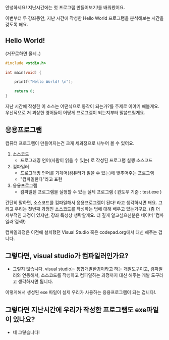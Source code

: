 안녕하세요! 지난시간에는 첫 프로그램 만들어보기!를 배워봤어요.

이번부터 두 강좌동안, 지난 시간에 작성한 Hello World 프로그램을 분석해보는 시간을 갖도록 해요.


## Hello World!

(거꾸로하면 올레..)

```C
#include <stdio.h> 
 
int main(void) {
    
    printf("Hello World! \n");
 
    return 0;
}
```

지난 시간에 작성한 이 소스는 어떤식으로 동작이 되는가?를 주제로 이야기 해볼게요.
우선적으로 저 괴상한 영어들이 어떻게 프로그램이 되는지부터 말씀드릴게요.


## 응용프로그램
컴퓨터 프로그램이 만들어지는건 크게 세과정으로 나누어 볼 수 있어요.

1. 소스코드
    - 프로그래밍 언어(사람이 읽을 수 있는) 로 작성된 프로그램 실행 소스코드
2. 컴파일러
    - 프로그래밍 언어를 기계어(컴퓨터가 읽을 수 있는)에 맞추어주는 프로그램
    - "컴파일한다"라고 표현
3. 응용프로그램
    - 컴파일된 프로그램을 실행할 수 있는 실제 프로그램 ( 윈도우 기준 : test.exe )

간단히 말하면, 소스코드를 컴파일해서 응용프로그램이 된다! 라고 생각하시면 돼요. 그리고 우리는 첫번째 과정인 소스코드를 작성하는 법에 대해 배우고 있는거구요. 
(좀 더 세부적인 과정이 있지만, 강좌 특성상 생략할게요. 더 깊게 알고싶으신분은 네이버 '컴파일러'검색!)

컴파일과정은 이전에 설치했던 Visual Studio 혹은 codepad.org에서 대신 해주는 겁니다.

## 그렇다면, visual studio가 컴파일러인가요? 
   - 그렇지 않습니다. visual studio는 통합개발환경이라고 하는 개발도구이고, 컴파일러와 연동해서, 소스코드를 작성하고 컴파일하는 과정까지 대신 해주는 개발 도구라고 생각하시면 됩니다.

이렇게해서 생성된 exe 파일이 실제 우리가 사용하는 응용프로그램이 되는 겁니다!.


## 그렇다면 지난시간에 우리가 작성한 프로그램도 exe파일이 있나요?
   - 네 그렇습니다!